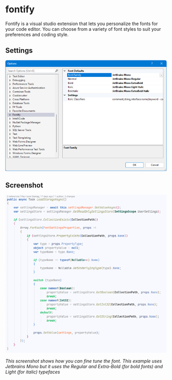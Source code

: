 # fontify
Fontify is a visual studio extension that lets you personalize the fonts for your code editor. You can choose from a variety of font styles to suit your preferences and coding style.

## Settings
![Settings Screenshot](/docs/images/settings.png "Settings")

## Screenshot
![Settings Screenshot](/docs/images/jetbrainsmono_example.png "Font example")

*This screenshot shows how you can fine tune the font. This example uses Jetbrains Mono but it uses the Regular and Extra-Bold (for bold fonts) and Light (for italic) typefaces*
